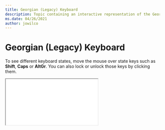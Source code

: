 ```yaml
--- 
title: Georgian (Legacy) Keyboard 
description: Topic containing an interactive representation of the Georgian (Legacy) Keyboard 
ms.date: 04/26/2021 
author: jowilco 
--- 
```

 
# Georgian (Legacy) Keyboard 
 
To see different keyboard states, move the mouse over state keys such as **Shift**, **Caps** or **AltGr**. You can also lock or unlock those keys by clicking them. 
 
<iframe src="kbdgeo.html"></iframe> 
